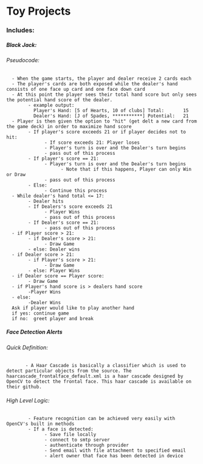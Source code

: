 # Toy Projects
### Includes:
##### Black Jack:
###### Pseudocode:
      - When the game starts, the player and dealer receive 2 cards each
      - The player's cards are both exposed while the dealer's hand consists of one face up card and one face down card
      - At this point the player sees their total hand score but only sees the potential hand score of the dealer.
            - example output: 
              Player's Hand: [5 of Hearts, 10 of clubs] Total:       15
              Dealer's Hand: [J of Spades, ***********] Potential:   21
      - Player is then given the option to "hit" (get delt a new card from the game deck) in order to maximize hand score
            - If player's score exceeds 21 or if player decides not to hit:
                  - If score exceeds 21: Player loses
                  - Player's turn is over and the Dealer's turn begins
                  - pass out of this process
            - If player's score == 21:
                  - Player's turn is over and the Dealer's turn begins
                        - Note that if this happens, Player can only Win or Draw
                  - pass out of this process
            - Else:
                  - Continue this process
      - While dealer's hand total <= 17:
            - Dealer hits
            - If Dealers's score exceeds 21
                  - Player Wins
                  - pass out of this process
            - If Dealer's score == 21:
                  - pass out of this process          
      - if Player score > 21:
            - if Dealer's score > 21:
                  - Draw Game
            - else: Dealer wins
      - if Dealer score > 21:
            - if Player's score > 21:
                  - Draw Game
            - else: Player Wins
      - if Dealer score == Player score:
            - Draw Game
      - if Player's hand score is > dealers hand score
            -Player Wins
      - else: 
            -Dealer Wins
      Ask if player would like to play another hand
      if yes: continue game
      if no:  greet player and break
##### Face Detection Alerts
###### Quick Definition:
           - A Haar Cascade is basically a classifier which is used to detect particular objects from the source. The haarcascade_frontalface_default.xml is a haar cascade designed by OpenCV to detect the frontal face. This haar cascade is available on their github.
###### High Level Logic:
            - Feature recognition can be achieved very easily with OpenCV's built in methods
            - If a face is detected:
                  - Save file locally
                  - connect to smtp server
                  - authenticate through provider
                  - Send email with file attachment to specified email
                  - alert owner that face has been detected in device

            

      

